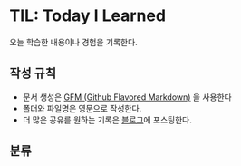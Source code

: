 # TIL: Today I Learned

오늘 학습한 내용이나 경험을 기록한다.

## 작성 규칙

- 문서 생성은 [GFM (Github Flavored Markdown)](https://docs.github.com/en/free-pro-team@latest/github/writing-on-github) 을 사용한다
- 폴더와 파일명은 영문으로 작성한다.
- 더 많은 공유를 원하는 기록은 [블로그](https://jsyang-dev.tistory.com)에 포스팅한다.

## 분류
